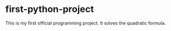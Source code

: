 # first-python-project
This is my first official programming project. It solves the quadratic formula.
